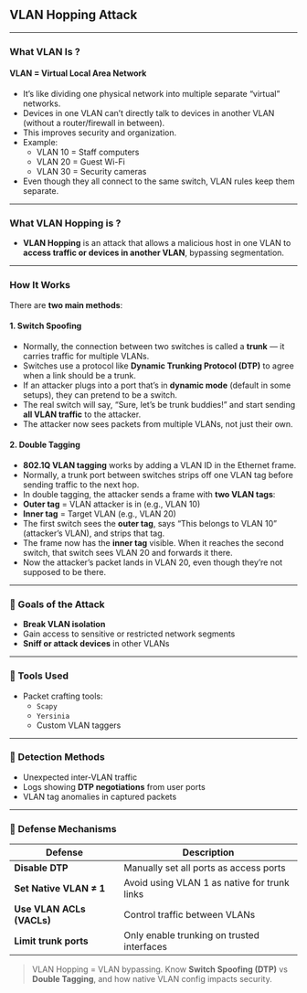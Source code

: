## VLAN Hopping Attack
---
### What VLAN Is ?
#### VLAN = Virtual Local Area Network
- It’s like dividing one physical network into multiple separate “virtual” networks.
- Devices in one VLAN can’t directly talk to devices in another VLAN (without a router/firewall in between).
- This improves security and organization.
- Example:
  - VLAN 10 = Staff computers
  - VLAN 20 = Guest Wi-Fi
  - VLAN 30 = Security cameras
- Even though they all connect to the same switch, VLAN rules keep them separate.
---
### What VLAN Hopping is ?

- **VLAN Hopping** is an attack that allows a malicious host in one VLAN to **access traffic or devices in another VLAN**, bypassing segmentation.

---

### How It Works

There are **two main methods**:

#### 1. **Switch Spoofing**
- Normally, the connection between two switches is called a **trunk** — it carries traffic for multiple VLANs.
- Switches use a protocol like **Dynamic Trunking Protocol (DTP)** to agree when a link should be a trunk.
- If an attacker plugs into a port that’s in **dynamic mode** (default in some setups), they can pretend to be a switch.
- The real switch will say, “Sure, let’s be trunk buddies!” and start sending **all VLAN traffic** to the attacker.
- The attacker now sees packets from multiple VLANs, not just their own.

#### 2. **Double Tagging**
- **802.1Q VLAN tagging** works by adding a VLAN ID in the Ethernet frame.
- Normally, a trunk port between switches strips off one VLAN tag before sending traffic to the next hop.
- In double tagging, the attacker sends a frame with **two VLAN tags**:
- **Outer tag** = VLAN attacker is in (e.g., VLAN 10)
- **Inner tag** = Target VLAN (e.g., VLAN 20)
- The first switch sees the **outer tag**, says “This belongs to VLAN 10” (attacker’s VLAN), and strips that tag.
- The frame now has the **inner tag** visible. When it reaches the second switch, that switch sees VLAN 20 and forwards it there.
- Now the attacker’s packet lands in VLAN 20, even though they’re not supposed to be there.

---

### 🔹 Goals of the Attack

- **Break VLAN isolation**
- Gain access to sensitive or restricted network segments
- **Sniff or attack devices** in other VLANs

---

### 🔹 Tools Used

- Packet crafting tools:
  - `Scapy`
  - `Yersinia`
  - Custom VLAN taggers

---

### 🔹 Detection Methods

- Unexpected inter-VLAN traffic
- Logs showing **DTP negotiations** from user ports
- VLAN tag anomalies in captured packets

---

### 🔹 Defense Mechanisms

| Defense                   | Description                                      |
|---------------------------|--------------------------------------------------|
| **Disable DTP**           | Manually set all ports as access ports           |
| **Set Native VLAN ≠ 1**   | Avoid using VLAN 1 as native for trunk links     |
| **Use VLAN ACLs (VACLs)** | Control traffic between VLANs                    |
| **Limit trunk ports**     | Only enable trunking on trusted interfaces       |

> VLAN Hopping = VLAN bypassing. Know **Switch Spoofing (DTP)** vs **Double Tagging**, and how native VLAN config impacts security.
